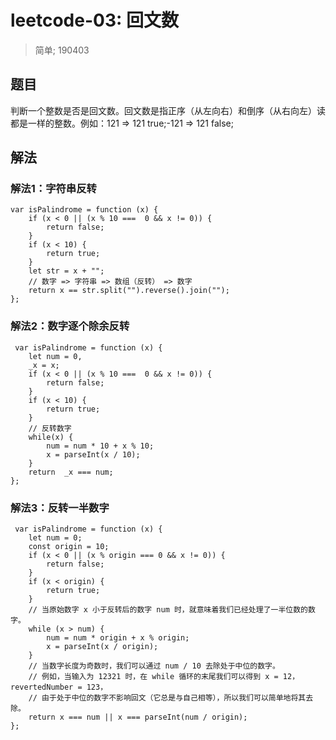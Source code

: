 # leetcode-03: 回文数
> 简单; 190403

## 题目
判断一个整数是否是回文数。回文数是指正序（从左向右）和倒序（从右向左）读都是一样的整数。例如：121 => 121 true;-121 => 121 false;

## 解法
### 解法1：字符串反转

```
var isPalindrome = function (x) {
    if (x < 0 || (x % 10 ===  0 && x != 0)) {
        return false;
    }
    if (x < 10) {
        return true;
    }
    let str = x + "";
    // 数字 => 字符串 => 数组（反转） => 数字
    return x == str.split("").reverse().join("");
};
```

### 解法2：数字逐个除余反转

```
 var isPalindrome = function (x) {
    let num = 0,
    _x = x;
    if (x < 0 || (x % 10 ===  0 && x != 0)) {
        return false;
    }
    if (x < 10) {
        return true;
    }
    // 反转数字
    while(x) {
        num = num * 10 + x % 10;
        x = parseInt(x / 10);
    }
    return  _x === num;
};
```

### 解法3：反转一半数字

```
 var isPalindrome = function (x) {
    let num = 0;
    const origin = 10;
    if (x < 0 || (x % origin === 0 && x != 0)) {
        return false;
    }
    if (x < origin) {
        return true;
    }
    // 当原始数字 x 小于反转后的数字 num 时，就意味着我们已经处理了一半位数的数字。
    while (x > num) {
        num = num * origin + x % origin;
        x = parseInt(x / origin);
    }
    // 当数字长度为奇数时，我们可以通过 num / 10 去除处于中位的数字。
    // 例如，当输入为 12321 时，在 while 循环的末尾我们可以得到 x = 12，revertedNumber = 123，
    // 由于处于中位的数字不影响回文（它总是与自己相等），所以我们可以简单地将其去除。
    return x === num || x === parseInt(num / origin);
};
```
